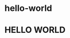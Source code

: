 # hello-world
<HTML>
<HEAD>
<TITLE> MY FIRST WEB PAGE</TITLE>
<BODY>
<H1> HELLO WORLD</H1>
</BODY>
</HEAD>
</HTML>
